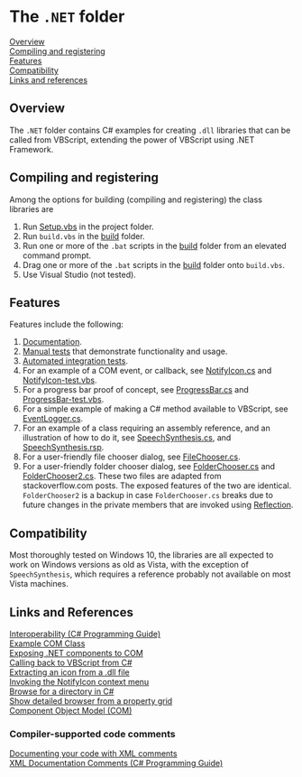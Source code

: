 # The `.NET` folder

[Overview]  
[Compiling and registering]  
[Features]  
[Compatibility]  
[Links and references]

## Overview

The `.NET` folder contains C# examples for creating `.dll` libraries that can be called from VBScript, extending the power of VBScript using .NET Framework.

## Compiling and registering

Among the options for building (compiling and registering) the class libraries are

1. Run [Setup.vbs] in the project folder.  
2. Run `build.vbs` in the [build] folder.  
3. Run one or more of the `.bat` scripts in the [build] folder from an elevated command prompt.  
4. Drag one or more of the `.bat` scripts in the [build] folder onto `build.vbs`.
5. Use Visual Studio (not tested).  

## Features

Features include the following:  

1) [Documentation].
2) [Manual tests] that demonstrate functionality and usage.
3) [Automated integration tests].
4) For an example of a COM event, or callback, see [NotifyIcon.cs]
   and [NotifyIcon-test.vbs].
5) For a progress bar proof of concept, see [ProgressBar.cs] and [ProgressBar-test.vbs].
6) For a simple example of making a C# method available to VBScript, see [EventLogger.cs].
7) For an example of a class requiring an assembly reference, and  an illustration of how to do it, see [SpeechSynthesis.cs], and [SpeechSynthesis.rsp].
8) For a user-friendly file chooser dialog, see [FileChooser.cs].
9) For a user-friendly folder chooser dialog, see [FolderChooser.cs]  and [FolderChooser2.cs]. These two files are adapted from  stackoverflow.com posts. The exposed features of the two are identical. `FolderChooser2` is a backup in case `FolderChooser.cs` breaks due to future changes in the private members that are invoked  using [Reflection].

## Compatibility

Most thoroughly tested on Windows 10, the libraries are all expected to work on Windows versions as old as Vista, with the exception of `SpeechSynthesis`, which requires a reference probably not available on most Vista machines.

## Links and References

[Interoperability (C# Programming Guide)](https://docs.microsoft.com/en-us/dotnet/csharp/programming-guide/interop/ "docs.microsoft.com")  
[Example COM Class](https://docs.microsoft.com/en-us/dotnet/csharp/programming-guide/interop/example-com-class "docs.microsoft.com")  
[Exposing .NET components to COM](http://www.codeproject.com/Articles/3511/Exposing-NET-Components-to-COM "www.codeproject.com")  
[Calling back to VBScript from C#](https://stackoverflow.com/questions/1044872/calling-back-to-vbscript-from-c-sharp#45927249 "stackoverflow.com")  
[Extracting an icon from a .dll file](https://stackoverflow.com/questions/6872957/how-can-i-use-the-images-within-shell32-dll-in-my-c-sharp-project#6873026 "stackoverflow.com")  
[Invoking the NotifyIcon context menu](https://stackoverflow.com/questions/2208690/invoke-notifyicons-context-menu#2208910 "stackoverflow.com")  
[Browse for a directory in C#](https://stackoverflow.com/questions/11767/browse-for-a-directory-in-c-sharp#33817043 "stackoverflow.com")  
[Show detailed browser from a property grid](https://stackoverflow.com/questions/15368771/show-detailed-folder-browser-from-a-propertygrid#15386992 "stackoverflow.com")  
[Component Object Model (COM)](https://docs.microsoft.com/en-us/windows/win32/com/component-object-model--com--portal?redirectedfrom=MSDN "docs.microsoft.com")

### Compiler-supported code comments

[Documenting your code with XML comments](https://docs.microsoft.com/en-us/dotnet/csharp/codedoc "docs.microsoft.com")  
[XML Documentation Comments (C# Programming Guide)](https://github.com/dotnet/docs/blob/master/docs/csharp/programming-guide/xmldoc/xml-documentation-comments.md "github.com/dotnet/docs")  

`` ``

[Overview]: #overview
[Compiling and registering]: #compiling-and-registering
[Features]: #features
[Compatibility]: #compatibility
[Links and references]: #links-and-references

[Documentation]: ../docs/CSharpClasses.md
[build]: build
[EventLogger.cs]: EventLogger.cs
[SpeechSynthesis.cs]: SpeechSynthesis.cs
[SpeechSynthesis.rsp]: rsp/SpeechSynthesis.rsp
[NotifyIcon.cs]: NotifyIcon.cs
[NotifyIcon-test.vbs]: test/NotifyIcon-test.vbs
[ProgressBar.cs]: ProgressBar.cs
[ProgressBar-test.vbs]: test/ProgressBar-test.vbs
[FileChooser.cs]: FileChooser.cs
[FolderChooser.cs]: FolderChooser.cs
[FolderChooser2.cs]: FolderChooser2.cs
[Reflection]: https://docs.microsoft.com/en-us/dotnet/api/system.reflection?view=netframework-4.7.1 "docs.microsoft.com"
[Setup.vbs]: ../Setup.vbs
[Manual tests]: test
[Automated integration tests]: ../spec/dll
